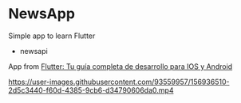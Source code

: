 # NewsApp

Simple app to learn Flutter

- newsapi

App from [Flutter: Tu guía completa de desarrollo para IOS y Android](https://www.udemy.com/course/flutter-ios-android-fernando-herrera/)

https://user-images.githubusercontent.com/93559957/156936510-2d5c3440-f60d-4385-9cb6-d34790606da0.mp4

